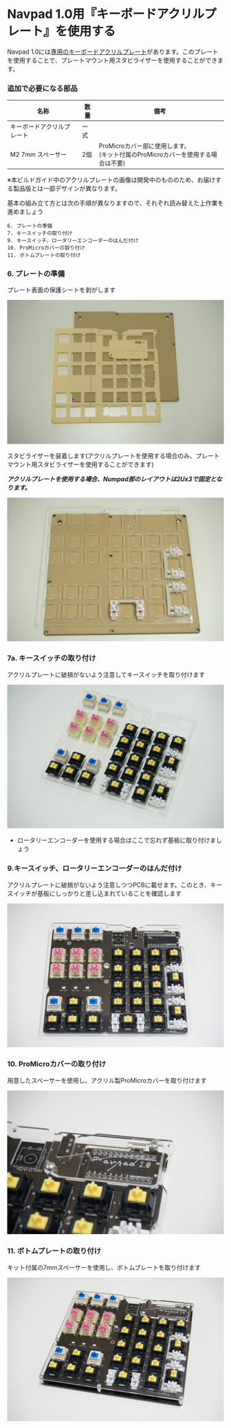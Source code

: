 # Navpad 1.0用『キーボードアクリルプレート』を使用する

Navpad 1.0には[専用のキーボードアクリルプレート](https://shop.yushakobo.jp/products/keyboard_acrylic_plate)があります。このプレートを使用することで、プレートマウント用スタビライザーを使用することができます。

### 追加で必要になる部品

|名称|数量|備考|
|---|---|---|
|キーボードアクリルプレート|一式|
|M2 7mm スペーサー|2個|ProMicroカバー部に使用します。<br />(キット付属のProMicroカバーを使用する場合は不要)|

※本ビルドガイド中のアクリルプレートの画像は開発中のもののため、お届けする製品版とは一部デザインが異なります。

基本の組み立て方とは次の手順が異なりますので、それぞれ読み替えた上作業を進めましょう

```
6. プレートの準備
7. キースイッチの取り付け
9. キースイッチ、ロータリーエンコーダーのはんだ付け
10. ProMicroカバーの取り付け
11. ボトムプレートの取り付け
```

### 6. プレートの準備

プレート表面の保護シートを剥がします

![acrylic_plates](../imgs/IMG_3903.jpg)

スタビライザーを装着します(アクリルプレートを使用する場合のみ、プレートマウント用スタビライザーを使用することができます)

***アクリルプレートを使用する場合、Numpad部のレイアウトは2Ux3で固定となります。***

![place_stabilizers](../imgs/IMG_3905.jpg)

### 7a. キースイッチの取り付け

アクリルプレートに破損がないよう注意してキースイッチを取り付けます

![mount_keyswitches](../imgs/IMG_3916.jpg)

* ロータリーエンコーダーを使用する場合はここで忘れず基板に取り付けましょう

### 9.キースイッチ、ロータリーエンコーダーのはんだ付け

アクリルプレートに破損がないよう注意しつつPCBに載せます。このとき、キースイッチが基板にしっかりと差し込まれていることを確認します

![mount_top_plate_on_PCB](../imgs/IMG_3911.jpg)

### 10. ProMicroカバーの取り付け

用意したスペーサーを使用し、アクリル製ProMicroカバーを取り付けます

![promicro_cover_acrylic](../imgs/IMG_3912.jpg)

### 11. ボトムプレートの取り付け

キット付属の7mmスペーサーを使用し、ボトムプレートを取り付けます

![cover_its_bottom](../imgs/IMG_3914.jpg)

